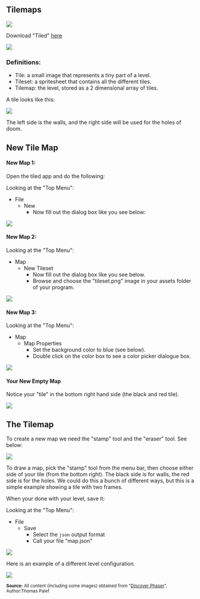 ## Tilemaps

![](https://s3.amazonaws.com/cloud.ohloh.net/attachments/21365/about-tiled-logo-square_med.png)

Download "Tiled" [here](http://www.mapeditor.org/download.html)

![](http://f.cl.ly/items/0A452O0S0s0N2X1G3X0G/Screen%20Shot%202016-06-15%20at%2010.36.46%20AM.png)

### Definitions:

- Tile: a small image that represents a tiny part of a level.
- Tileset: a spritesheet that contains all the different tiles.
- Tilemap: the level, stored as a 2 dimensional array of tiles.

A tile looks like this:

![](http://f.cl.ly/items/3e443Y3Q2Q1E1P1t0K2Q/Screen%20Shot%202016-06-15%20at%2010.37.11%20AM.png)

The left side is the walls, and the right side will be used for the holes of doom.

## New Tile Map

#### New Map 1:

Open the tiled app and do the following:

Looking at the "Top Menu":

- File
    - New
        - Now fill out the dialog box like you see below:


![](http://f.cl.ly/items/0Q3H1G2w2x0a0o1L0s0j/Screen%20Shot%202016-06-15%20at%2010.37.22%20AM.png)

#### New Map 2:

Looking at the "Top Menu":

- Map
    - New Tileset
        - Now fill out the dialog box like you see below.
        - Browse and choose the "tileset.png" image in your assets folder of your program.

![](http://f.cl.ly/items/0f010i1J1c3u373F0m0n/Screen%20Shot%202016-06-15%20at%2010.37.29%20AM.png)


#### New Map 3:

Looking at the "Top Menu":

- Map
    - Map Properties
        - Set the background color to blue (see below).
        - Double click on the color box to see a color picker dialogue box.
        
![](http://f.cl.ly/items/3j2y3O1d1p2e3L3h2u0G/Screen%20Shot%202016-06-15%20at%2010.47.34%20AM.png)

#### Your New Empty Map

Notice your "tile" in the bottom right hand side (the black and red tile).

![](http://f.cl.ly/items/250L1U3V0U113f3K1o3V/Screen%20Shot%202016-06-15%20at%2010.37.39%20AM.png)

## The Tilemap

To create a new map we need the "stamp" tool and the "eraser" tool. See below:

![](http://f.cl.ly/items/1z3E263s0l3G083c0B03/Screen%20Shot%202016-06-15%20at%2010.37.49%20AM.png)

To draw a map, pick the "stamp" tool from the menu bar, then choose either side of your tile (from the bottom right). The black side is for walls, the red side is for the holes. We could do this a bunch of different ways, but this is a simple example showing a tile with two frames.

When your done with your level, save it:

Looking at the "Top Menu":

- File
    - Save
        - Select the `json` output format
        - Call your file "map.json" 

![](http://f.cl.ly/items/153S1K0v3c3j1x2Z1q1d/Screen%20Shot%202016-06-15%20at%2010.37.57%20AM.png)

Here is an example of a different level configuration. 

![](http://f.cl.ly/items/0S2L0F3T21352l3x312e/Screen%20Shot%202016-06-15%20at%2010.38.09%20AM.png)

<sub>**Source:** All content (including some images) obtained from "[Discover Phaser](https://www.discoverphaser.com/)", Author:Thomas Palef</sub>
